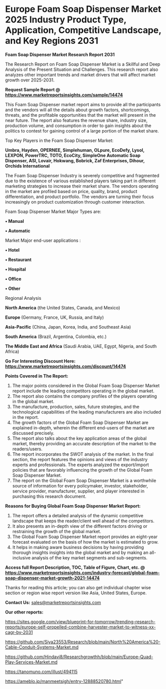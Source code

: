  # Europe Foam Soap Dispenser Market 2025 Industry Product Type, Application, Competitive Landscape, and Key Regions 2031

<strong>Foam Soap Dispenser Market Research Report 2031</strong>

The Research Report on Foam Soap Dispenser Market is a Skillful and Deep Analysis of the Present Situation and Challenges. This research report also analyzes other important trends and market drivers that will affect market growth over 2025-2031.

<strong>Request Sample Report @ <a href=https://www.marketreportsinsights.com/sample/14474>https://www.marketreportsinsights.com/sample/14474</a></strong>

This Foam Soap Dispenser market report aims to provide all the participants and the vendors will all the details about growth factors, shortcomings, threats, and the profitable opportunities that the market will present in the near future. The report also features the revenue share, industry size, production volume, and consumption in order to gain insights about the politics to contest for gaining control of a large portion of the market share.

Top Key Players in the Foam Soap Dispenser Market:

<strong>Umbra, Hayden, OPERNEE, Simplehuman, OLpure, EcoDefy, Lysol, LEXPON, PowerTRC, TOTO, EcoCity, SimpleOne Automatic Soap Dispenser, ASI, Lovair, Hokwang, Bobrick, Zaf Enterprises, Dihour, Orchids International</strong>

The Foam Soap Dispenser Industry is severely competitive and fragmented due to the existence of various established players taking part in different marketing strategies to increase their market share. The vendors operating in the market are profiled based on price, quality, brand, product differentiation, and product portfolio. The vendors are turning their focus increasingly on product customization through customer interaction.

Foam Soap Dispenser Market Major Types are:

<strong>• Manual

• Automatic</strong>

Market Major end-user applications :

<strong>• Hotel

• Restaurant

• Hospital

• Office

• Other</strong>

Regional Analysis

</u><strong><b>North America</b></strong> (the United States, Canada, and Mexico)

<strong><b>Europe </b></strong>(Germany, France, UK, Russia, and Italy)

<strong><b>Asia-Pacific</b></strong> (China, Japan, Korea, India, and Southeast Asia)

<strong><b>South America</b></strong> (Brazil, Argentina, Colombia, etc.)

<strong><b>The Middle East and Africa</b></strong> (Saudi Arabia, UAE, Egypt, Nigeria, and South Africa)

<strong>Go For Interesting Discount Here: <a href=https://www.marketreportsinsights.com/discount/14474>https://www.marketreportsinsights.com/discount/14474</a></strong>

<strong>Points Covered in The Report:</strong>
<ol>
  <li>The major points considered in the Global Foam Soap Dispenser Market report include the leading competitors operating in the global market.</li>
  <li>The report also contains the company profiles of the players operating in the global market.</li>
  <li>The manufacture, production, sales, future strategies, and the technological capabilities of the leading manufacturers are also included in the report.</li>
  <li>The growth factors of the Global Foam Soap Dispenser Market are explained in-depth, wherein the different end-users of the market are discussed precisely.</li>
  <li>The report also talks about the key application areas of the global market, thereby providing an accurate description of the market to the readers/users.</li>
  <li>The report incorporates the SWOT analysis of the market. In the final section, the report features the opinions and views of the industry experts and professionals. The experts analyzed the export/import policies that are favorably influencing the growth of the Global Foam Soap Dispenser Market.</li>
  <li>The report on the Global Foam Soap Dispenser Market is a worthwhile source of information for every policymaker, investor, stakeholder, service provider, manufacturer, supplier, and player interested in purchasing this research document.</li>
</ol>
<strong>Reasons for Buying Global Foam Soap Dispenser Market Report:</strong>

<ol>
  <li>The report offers a detailed analysis of the dynamic competitive landscape that keeps the reader/client well ahead of the competitors.</li>
  <li>It also presents an in-depth view of the different factors driving or restraining the growth of the global market.</li>
  <li>The Global Foam Soap Dispenser Market report provides an eight-year forecast evaluated on the basis of how the market is estimated to grow.</li>
  <li>It helps in making aware business decisions by having providing thorough insights insights into the global market and by making an all-inclusive analysis of the key market segments and sub-segments.</li>
</ol>
<strong>Access full Report Description, TOC, Table of Figure, Chart, etc. @ <a href=https://www.marketreportsinsights.com/industry-forecast/global-foam-soap-dispenser-market-growth-2021-14474>https://www.marketreportsinsights.com/industry-forecast/global-foam-soap-dispenser-market-growth-2021-14474</a></strong>


Thanks for reading this article; you can also get individual chapter wise section or region wise report version like Asia, United States, Europe.

<strong>Contact Us:</strong>
sales@marketreportsinsights.com

<strong>Our other reports:</strong>

<a href=https://sites.google.com/view/blueprint-for-tomorrow/trending-research-reports/europe-self-propelled-combine-harvester-market-to-witness-xx-cagr-by-2031>https://sites.google.com/view/blueprint-for-tomorrow/trending-research-reports/europe-self-propelled-combine-harvester-market-to-witness-xx-cagr-by-2031</a>

<a href=https://github.com/Siya23553/Research/blob/main/North%20America%20-Cable-Conduit-Systems-Market.md>https://github.com/Siya23553/Research/blob/main/North%20America%20-Cable-Conduit-Systems-Market.md</a>

<a href=https://github.com/Hindavi8/Researchgrowthh/blob/main/Europe-Quad-Play-Services-Market.md>https://github.com/Hindavi8/Researchgrowthh/blob/main/Europe-Quad-Play-Services-Market.md</a>

<a href=https://tanomuno.com/illust/494115>https://tanomuno.com/illust/494115</a>

<a href=https://ameblo.jp/manmeetsigh/entry-12888520780.html>https://ameblo.jp/manmeetsigh/entry-12888520780.html</a>"
